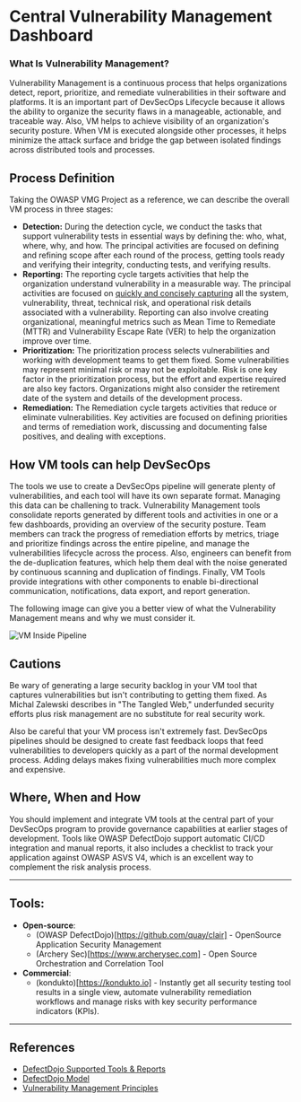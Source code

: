 # Central Vulnerability Management Dashboard

### What Is Vulnerability Management?  
Vulnerability Management is a continuous process that helps organizations detect, report, prioritize, and remediate vulnerabilities in their software and platforms. It is an important part of DevSecOps Lifecycle because it allows the ability to organize the security flaws in a manageable, actionable, and traceable way. Also, VM helps to achieve visibility of an organization's security posture. When VM is executed alongside other processes, it helps minimize the attack surface and bridge the gap between isolated findings across distributed tools and processes. 

## Process Definition

Taking the OWASP VMG Project as a reference, we can describe the overall VM process in three stages: 

* **Detection:** During the detection cycle, we conduct the tasks that support vulnerability tests in essential ways by defining the: who, what, where, why, and how. The principal activities are focused on defining and refining scope after each round of the process, getting tools ready and verifying their integrity, conducting tests, and verifying results. 
* **Reporting:** The reporting cycle targets activities that help the organization understand vulnerability in a measurable way. The principal activities are focused on [quickly and concisely capturing](https://www.linkedin.com/pulse/how-vulnerability-jeff-williams/) all the system, vulnerability, threat, technical risk, and operational risk details associated with a vulnerability. Reporting can also involve creating organizational, meaningful metrics such as Mean Time to Remediate (MTTR) and Vulnerability Escape Rate (VER) to help the organization improve over time.
* **Prioritization:** The prioritization process selects vulnerabilities and working with development teams to get them fixed. Some vulnerabilities may represent minimal risk or may not be exploitable. Risk is one key factor in the prioritization process, but the effort and expertise required are also key factors. Organizations might also consider the retirement date of the system and details of the development process.
* **Remediation:** The Remediation cycle targets activities that reduce or eliminate vulnerabilities. Key activities are focused on defining priorities and terms of remediation work, discussing and documenting false positives, and dealing with exceptions.

## How VM tools can help DevSecOps
The tools we use to create a DevSecOps pipeline will generate plenty of vulnerabilities, and each tool will have its own separate format. Managing this data can be challening to track. Vulnerability Management tools consolidate reports generated by different tools and activities in one or a few dashboards, providing an overview of the security posture. Team members can track the progress of remediation efforts by metrics, triage and prioritize findings across the entire pipeline, and manage the vulnerabilities lifecycle across the process. Also, engineers can benefit from the de-duplication features, which help them deal with the noise generated by continuous scanning and duplication of findings. Finally, VM Tools provide integrations with other components to enable bi-directional communication, notifications, data export, and report generation.

The following image can give you a better view of what the Vulnerability Management means and why we must consider it.

![VM Inside Pipeline](/documents/assets/images/Pipeline-view.png)

## Cautions
Be wary of generating a large security backlog in your VM tool that captures vulnerabilities but isn't contributing to getting them fixed. As Michal Zalewski describes in "The Tangled Web," underfunded security efforts plus risk management are no substitute for real security work.

Also be careful that your VM process isn't extremely fast. DevSecOps pipelines should be designed to create fast feedback loops that feed vulnerabilities to developers quickly as a part of the normal development process. Adding delays makes fixing vulnerabilities much more complex and expensive.  
 
## Where, When and How

You should implement and integrate VM tools at the central part of your DevSecOps program to provide governance capabilities at earlier stages of development. Tools like OWASP DefectDojo support automatic CI/CD integration and manual reports, it also includes a checklist to track your application against OWASP ASVS V4, which is an excellent way to complement the risk analysis process.   

---
## Tools:
- **Open-source**:
  + (OWASP DefectDojo)[https://github.com/quay/clair] - OpenSource Application Security Management
  + (Archery Sec)[https://www.archerysec.com] - Open Source  Orchestration and Correlation Tool
- **Commercial**:
  + (kondukto)[https://kondukto.io] - Instantly get all security testing tool results in a single view, automate vulnerability remediation workflows and manage risks with key security performance indicators (KPIs).
  
---
## References

+ [DefectDojo Supported Tools & Reports](https://defectdojo.github.io/django-DefectDojo/integrations/parsers/)
+ [DefectDojo Model](https://defectdojo.github.io/django-DefectDojo/usage/models/)
+ [Vulnerability Management Principles](https://www.tenable.com/principles/vulnerability-management-principles)
